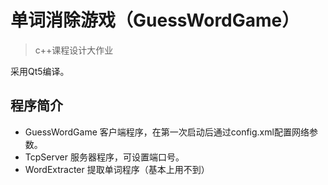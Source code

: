 # 单词消除游戏（GuessWordGame）
> c++课程设计大作业

采用Qt5编译。

## 程序简介
- GuessWordGame
客户端程序，在第一次启动后通过config.xml配置网络参数。
- TcpServer
服务器程序，可设置端口号。
- WordExtracter
提取单词程序（基本上用不到）
